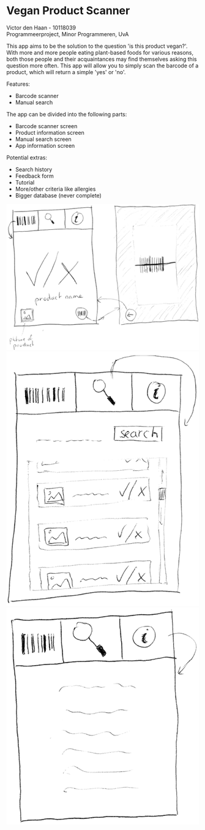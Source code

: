 # Vegan Product Scanner
Victor den Haan - 10118039  
Programmeerproject, Minor Programmeren, UvA  

This app aims to be the solution to the question 'is this product vegan?'. With more and more people eating plant-based foods for various reasons, both those people and their acquaintances may find themselves asking this question more often. This app will allow you to simply scan the barcode of a product, which will return a simple 'yes' or 'no'.

Features:
- Barcode scanner
- Manual search

The app can be divided into the following parts:
- Barcode scanner screen
- Product information screen
- Manual search screen
- App information screen

Potential extras:
- Search history
- Feedback form
- Tutorial
- More/other criteria like allergies
- Bigger database (never complete)

![](doc/scanner.png)  
![](doc/manual_search.png)  
![](doc/information.png)